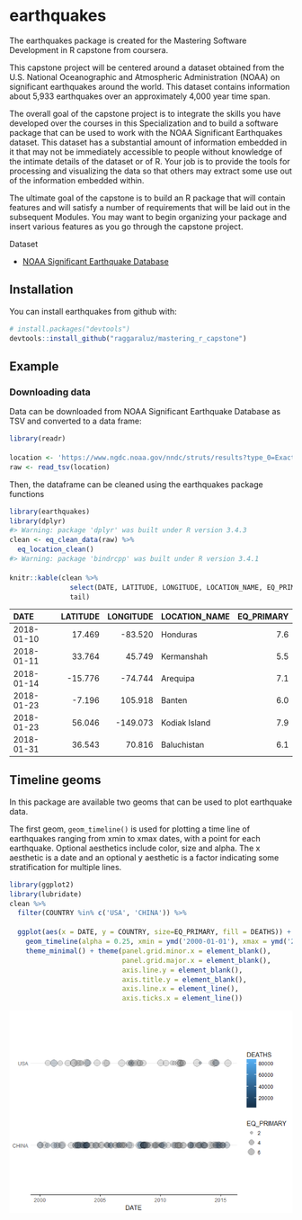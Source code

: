 
<!-- README.md is generated from README.Rmd. Please edit that file -->
earthquakes
===========

The earthquakes package is created for the Mastering Software Development in R capstone from coursera.

This capstone project will be centered around a dataset obtained from the U.S. National Oceanographic and Atmospheric Administration (NOAA) on significant earthquakes around the world. This dataset contains information about 5,933 earthquakes over an approximately 4,000 year time span.

The overall goal of the capstone project is to integrate the skills you have developed over the courses in this Specialization and to build a software package that can be used to work with the NOAA Significant Earthquakes dataset. This dataset has a substantial amount of information embedded in it that may not be immediately accessible to people without knowledge of the intimate details of the dataset or of R. Your job is to provide the tools for processing and visualizing the data so that others may extract some use out of the information embedded within.

The ultimate goal of the capstone is to build an R package that will contain features and will satisfy a number of requirements that will be laid out in the subsequent Modules. You may want to begin organizing your package and insert various features as you go through the capstone project.

Dataset

-   [NOAA Significant Earthquake Database](https://www.ngdc.noaa.gov/nndc/struts/form?t=101650&s=1&d=1)

Installation
------------

You can install earthquakes from github with:

``` r
# install.packages("devtools")
devtools::install_github("raggaraluz/mastering_r_capstone")
```

Example
-------

### Downloading data

Data can be downloaded from NOAA Significant Earthquake Database as TSV and converted to a data frame:

``` r
library(readr)

location <- 'https://www.ngdc.noaa.gov/nndc/struts/results?type_0=Exact&query_0=$ID&t=101650&s=13&d=189&dfn=signif.txt'
raw <- read_tsv(location)
```

Then, the dataframe can be cleaned using the earthquakes package functions

``` r
library(earthquakes)
library(dplyr)
#> Warning: package 'dplyr' was built under R version 3.4.3
clean <- eq_clean_data(raw) %>%
  eq_location_clean()
#> Warning: package 'bindrcpp' was built under R version 3.4.1

knitr::kable(clean %>%
               select(DATE, LATITUDE, LONGITUDE, LOCATION_NAME, EQ_PRIMARY) %>%
               tail)
```

| DATE       |  LATITUDE|  LONGITUDE| LOCATION\_NAME |  EQ\_PRIMARY|
|:-----------|---------:|----------:|:---------------|------------:|
| 2018-01-10 |    17.469|    -83.520| Honduras       |          7.6|
| 2018-01-11 |    33.764|     45.749| Kermanshah     |          5.5|
| 2018-01-14 |   -15.776|    -74.744| Arequipa       |          7.1|
| 2018-01-23 |    -7.196|    105.918| Banten         |          6.0|
| 2018-01-23 |    56.046|   -149.073| Kodiak Island  |          7.9|
| 2018-01-31 |    36.543|     70.816| Baluchistan    |          6.1|

Timeline geoms
--------------

In this package are available two geoms that can be used to plot earthquake data.

The first geom, `geom_timeline()` is used for plotting a time line of earthquakes ranging from xmin to xmax dates, with a point for each earthquake. Optional aesthetics include color, size and alpha. The x aesthetic is a date and an optional y aesthetic is a factor indicating some stratification for multiple lines.

``` r
library(ggplot2)
library(lubridate)
clean %>%
  filter(COUNTRY %in% c('USA', 'CHINA')) %>%

  ggplot(aes(x = DATE, y = COUNTRY, size=EQ_PRIMARY, fill = DEATHS)) +
    geom_timeline(alpha = 0.25, xmin = ymd('2000-01-01'), xmax = ymd('2015-12-31')) +
    theme_minimal() + theme(panel.grid.minor.x = element_blank(),
                            panel.grid.major.x = element_blank(),
                            axis.line.y = element_blank(),
                            axis.title.y = element_blank(),
                            axis.line.x = element_line(),
                            axis.ticks.x = element_line())
```

![](README-geom_timeline-1.png)
